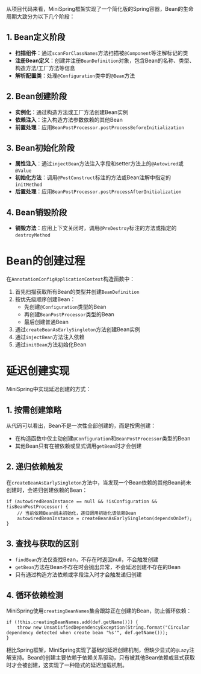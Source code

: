 
从项目代码来看，MiniSpring框架实现了一个简化版的Spring容器，Bean的生命周期大致分为以下几个阶段：

## 1. Bean定义阶段

- **扫描组件**：通过`scanForClassNames`方法扫描被`@Component`等注解标记的类
- **注册Bean定义**：创建并注册`BeanDefinition`对象，包含Bean的名称、类型、构造方法/工厂方法等信息
- **解析配置类**：处理`@Configuration`类中的`@Bean`方法

## 2. Bean创建阶段

- **实例化**：通过构造方法或工厂方法创建Bean实例
- **依赖注入**：注入构造方法参数依赖的其他Bean
- **前置处理**：应用`BeanPostProcessor.postProcessBeforeInitialization`

## 3. Bean初始化阶段

- **属性注入**：通过`injectBean`方法注入字段和setter方法上的`@Autowired`或`@Value`
- **初始化方法**：调用`@PostConstruct`标注的方法或Bean注解中指定的`initMethod`
- **后置处理**：应用`BeanPostProcessor.postProcessAfterInitialization`

## 4. Bean销毁阶段

- **销毁方法**：应用上下文关闭时，调用`@PreDestroy`标注的方法或指定的`destroyMethod`

# Bean的创建过程

在`AnnotationConfigApplicationContext`构造函数中：

1. 首先扫描获取所有Bean的类型并创建`BeanDefinition`
2. 按优先级顺序创建Bean：
   - 先创建`@Configuration`类型的Bean
   - 再创建`BeanPostProcessor`类型的Bean
   - 最后创建普通Bean
3. 通过`createBeanAsEarlySingleton`方法创建Bean实例
4. 通过`injectBean`方法注入依赖
5. 通过`initBean`方法初始化Bean

# 延迟创建实现

MiniSpring中实现延迟创建的方式：

## 1. 按需创建策略

从代码可以看出，Bean不是一次性全部创建的，而是按需创建：

- 在构造函数中仅主动创建`@Configuration`和`BeanPostProcessor`类型的Bean
- 其他Bean只有在被依赖或显式调用`getBean`时才会创建

## 2. 递归依赖触发

在`createBeanAsEarlySingleton`方法中，当发现一个Bean依赖的其他Bean尚未创建时，会递归创建依赖的Bean：

```
if (autowiredBeanInstance == null && !isConfiguration && !isBeanPostProcessor) {
    // 当前依赖Bean尚未初始化，递归调用初始化该依赖Bean
    autowiredBeanInstance = createBeanAsEarlySingleton(dependsOnDef);
}
```

## 3. 查找与获取的区别

- `findBean`方法仅查找Bean，不存在时返回null，不会触发创建
- `getBean`方法在Bean不存在时会抛出异常，不会延迟创建不存在的Bean
- 只有通过构造方法依赖或字段注入时才会触发递归创建

## 4. 循环依赖检测

MiniSpring使用`creatingBeanNames`集合跟踪正在创建的Bean，防止循环依赖：

```
if (!this.creatingBeanNames.add(def.getName())) {
    throw new UnsatisfiedDependencyException(String.format("Circular dependency detected when create bean '%s'", def.getName()));
}
```

相比Spring框架，MiniSpring实现了基础的延迟创建机制，但缺少显式的`@Lazy`注解支持。Bean的创建主要依赖于依赖关系驱动，只有被其他Bean依赖或显式获取时才会被创建，这实现了一种隐式的延迟加载机制。